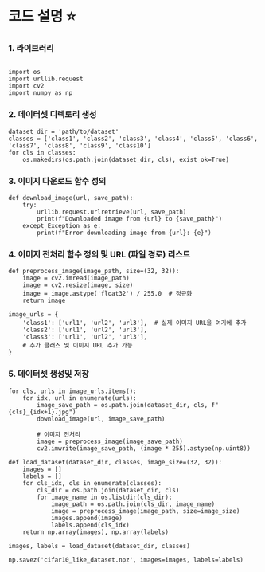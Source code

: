 # 코드 설명 ⭐

### 1. 라이브러리
<pre><code>
import os
import urllib.request
import cv2
import numpy as np
</code></pre>

### 2. 데이터셋 디렉토리 생성

<pre><code>dataset_dir = 'path/to/dataset'
classes = ['class1', 'class2', 'class3', 'class4', 'class5', 'class6', 'class7', 'class8', 'class9', 'class10']
for cls in classes:
    os.makedirs(os.path.join(dataset_dir, cls), exist_ok=True)
</code></pre>

### 3. 이미지 다운로드 함수 정의
<pre><code>def download_image(url, save_path):
    try:
        urllib.request.urlretrieve(url, save_path)
        print(f"Downloaded image from {url} to {save_path}")
    except Exception as e:
        print(f"Error downloading image from {url}: {e}")</code></pre>

### 4. 이미지 전처리 함수 정의 및 URL (파일 경로) 리스트
<pre><code>def preprocess_image(image_path, size=(32, 32)):
    image = cv2.imread(image_path)
    image = cv2.resize(image, size)
    image = image.astype('float32') / 255.0  # 정규화
    return image

image_urls = {
    'class1': ['url1', 'url2', 'url3'],  # 실제 이미지 URL을 여기에 추가
    'class2': ['url1', 'url2', 'url3'],
    'class3': ['url1', 'url2', 'url3'],
    # 추가 클래스 및 이미지 URL 추가 가능
}</code></pre>

### 5. 데이터셋 생성및 저장
<pre><code>for cls, urls in image_urls.items():
    for idx, url in enumerate(urls):
        image_save_path = os.path.join(dataset_dir, cls, f"{cls}_{idx+1}.jpg")
        download_image(url, image_save_path)

        # 이미지 전처리
        image = preprocess_image(image_save_path)
        cv2.imwrite(image_save_path, (image * 255).astype(np.uint8))

def load_dataset(dataset_dir, classes, image_size=(32, 32)):
    images = []
    labels = []
    for cls_idx, cls in enumerate(classes):
        cls_dir = os.path.join(dataset_dir, cls)
        for image_name in os.listdir(cls_dir):
            image_path = os.path.join(cls_dir, image_name)
            image = preprocess_image(image_path, size=image_size)
            images.append(image)
            labels.append(cls_idx)
    return np.array(images), np.array(labels)

images, labels = load_dataset(dataset_dir, classes)

np.savez('cifar10_like_dataset.npz', images=images, labels=labels)</code></pre>
